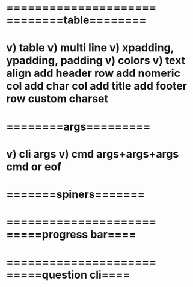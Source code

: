 =====================
========table========
=====================
v) table
v) multi line
v) xpadding, ypadding, padding
v) colors
v) text align
add header row
add nomeric col
add char col
add title
add footer row
custom charset
=====================
========args=========
=====================
v) cli args
v) cmd args+args+args cmd or eof
=====================
=======spiners=======
=====================

=====================
=====progress bar====
=====================

=====================
=====question cli====
=====================

